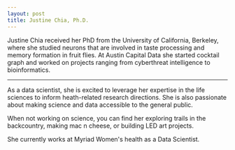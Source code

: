 ```yaml
---
layout: post
title: Justine Chia, Ph.D.
---
```


Justine Chia received her PhD from the University of California, Berkeley, where she studied neurons that are involved in taste processing and memory formation in fruit flies. At Austin Capital Data she started cocktail graph and worked on projects ranging from cyberthreat intelligence to bioinformatics.  

-----

As a data scientist, she is excited to leverage her expertise in the life sciences to inform heath-related research directions. She is also passionate about making science and data accessible to the general public.

When not working on science, you can find her exploring trails in the backcountry, making mac n cheese, or building LED art projects.

She currently works at Myriad Women's health as a Data Scientist.